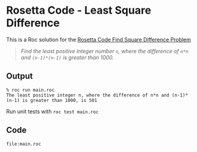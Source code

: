 
# Rosetta Code - Least Square Difference

This is a Roc solution for the [Rosetta Code Find Square Difference Problem](https://rosettacode.org/wiki/Find_square_difference)

> *Find the least positive integer number `n`, where the difference of `n*n` and 
`(n-1)*(n-1)` is greater than 1000.*

## Output 

```
% roc run main.roc      
The least positive integer n, where the difference of n*n and (n-1)*(n-1) is greater than 1000, is 501
```

Run unit tests with `roc test main.roc`

## Code
```roc
file:main.roc
```